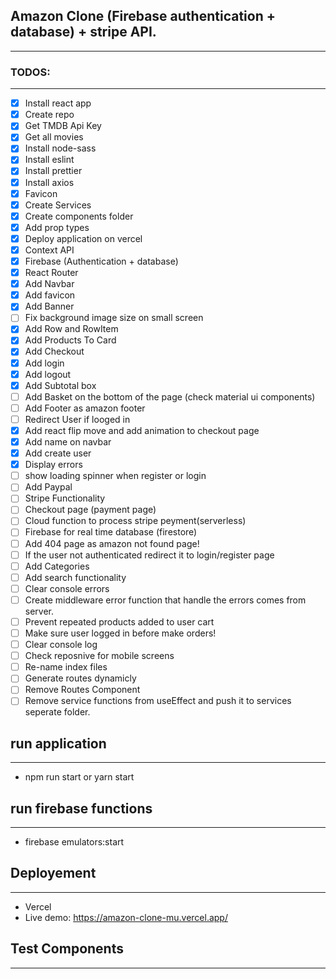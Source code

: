 ## Amazon Clone (Firebase authentication + database) + stripe API.
----

### TODOS:
----

* [x] Install react app
* [x] Create repo
* [x] Get TMDB Api Key
* [x] Get all movies
* [x] Install node-sass
* [x] Install eslint
* [x] Install prettier
* [x] Install axios
* [x] Favicon
* [x] Create Services
* [x] Create components folder
* [x] Add prop types
* [x] Deploy application on vercel
* [x] Context API
* [x] Firebase (Authentication + database)
* [x] React Router
* [x] Add Navbar
* [x] Add favicon
* [x] Add Banner
* [ ] Fix background image size on small screen
* [x] Add Row and RowItem
* [x] Add Products To Card
* [x] Add Checkout
* [x] Add login
* [x] Add logout
* [x] Add Subtotal box
* [ ] Add Basket on the bottom of the page (check material ui components)
* [ ] Add Footer as amazon footer
* [ ] Redirect User if looged in
* [x] Add react flip move and add animation to checkout page
* [x] Add name on navbar
* [x] Add create user
* [x] Display errors
* [ ] show loading spinner when register or login
* [ ] Add Paypal
* [ ] Stripe Functionality
* [ ] Checkout page (payment page)
* [ ] Cloud function to process stripe peyment(serverless)
* [ ] Firebase for real time database (firestore)
* [ ] Add 404 page as amazon not found page!
* [ ] If the user not authenticated redirect it to login/register page
* [ ] Add Categories
* [ ] Add search functionality
* [ ] Clear console errors
* [ ] Create middleware error function that handle the errors comes from server.
* [ ] Prevent repeated products added to user cart
* [ ] Make sure user logged in before make orders!
* [ ] Clear console log 
* [ ] Check reposnive for mobile screens
* [ ] Re-name index files
* [ ] Generate routes dynamicly
* [ ] Remove Routes Component
* [ ] Remove service functions from useEffect and push it to services seperate folder.

## run application
----
* npm run start or yarn start

## run firebase functions
----
* firebase emulators:start

## Deployement
----

* Vercel
* Live demo: https://amazon-clone-mu.vercel.app/

## Test Components
----


